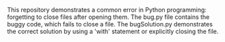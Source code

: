 This repository demonstrates a common error in Python programming: forgetting to close files after opening them.  The bug.py file contains the buggy code, which fails to close a file. The bugSolution.py demonstrates the correct solution by using a 'with' statement or explicitly closing the file.